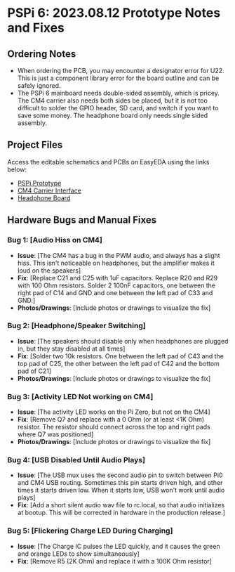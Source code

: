 # PSPi 6: 2023.08.12 Prototype Notes and Fixes

## Ordering Notes
- When ordering the PCB, you may encounter a designator error for U22. This is just a component library error for the board outline and can be safely ignored.
- The PSPi 6 mainboard needs double-sided assembly, which is pricey. The CM4 carrier also needs both sides be placed, but it is not too difficult to solder the GPIO header, SD card, and switch if you want to save some money. The headphone board only needs single sided assembly.

## Project Files
Access the editable schematics and PCBs on EasyEDA using the links below:
- [PSPi Prototype](https://oshwlab.com/adamseamster/pspi-zero-version-5_copy_copy)
- [CM4 Carrier Interface](https://oshwlab.com/adamseamster/pspi-version-6-cm4-interface)
- [Headphone Board](https://oshwlab.com/adamseamster/pspi-6-headphone-board)

## Hardware Bugs and Manual Fixes

### Bug 1: [Audio Hiss on CM4]
- **Issue**: [The CM4 has a bug in the PWM audio, and always has a slight hiss. This isn't noticeable on headphones, but the amplifier makes it loud on the speakers]
- **Fix**: [Replace C21 and C25 with 1uF capacitors. Replace R20 and R29 with 100 Ohm resistors. Solder 2 100nF capacitors, one between the right pad of C14 and GND and one between the left pad of C33 and GND.]
- **Photos/Drawings**: [Include photos or drawings to visualize the fix]

### Bug 2: [Headphone/Speaker Switching]
- **Issue**: [The speakers should disable only when headphones are plugged in, but they stay disabled at all times]
- **Fix**: [Solder two 10k resistors. One between the left pad of C43 and the top pad of C25, the other between the left pad of C42 and the bottom pad of C21]
- **Photos/Drawings**: [Include photos or drawings to visualize the fix]

### Bug 3: [Activity LED Not working on CM4]
- **Issue**: [The activity LED works on the Pi Zero, but not on the CM4]
- **Fix**: [Remove Q7 and replace with a 0 Ohm (or at least <1K Ohm) resistor. The resistor should connect across the top and right pads where Q7 was positioned]
- **Photos/Drawings**: [Include photos or drawings to visualize the fix]

### Bug 4: [USB Disabled Until Audio Plays]
- **Issue**: [The USB mux uses the second audio pin to switch between Pi0 and CM4 USB routing. Sometimes this pin starts driven high, and other times it starts driven low. When it starts low, USB won't work until audio plays]
- **Fix**: [Add a short silent audio wav file to rc.local, so that audio initializes at bootup. This will be corrected in hardware in the production release.]

### Bug 5: [Flickering Charge LED During Charging]
- **Issue**: [The Charge IC pulses the LED quickly, and it causes the green and orange LEDs to show simultaneously]
- **Fix**: [Remove R5 (2K Ohm) and replace it with a 100K Ohm resistor]
